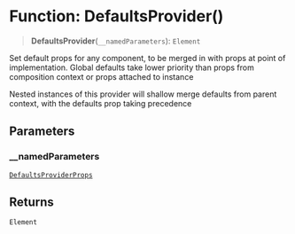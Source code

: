 # Function: DefaultsProvider()

> **DefaultsProvider**(`__namedParameters`): `Element`

Set default props for any component, to be merged in with props at point
of implementation. Global defaults take lower priority than props from
composition context or props attached to instance

Nested instances of this provider will shallow merge defaults from parent
context, with the defaults prop taking precedence

## Parameters

### \_\_namedParameters

[`DefaultsProviderProps`](../type-aliases/DefaultsProviderProps.md)

## Returns

`Element`
